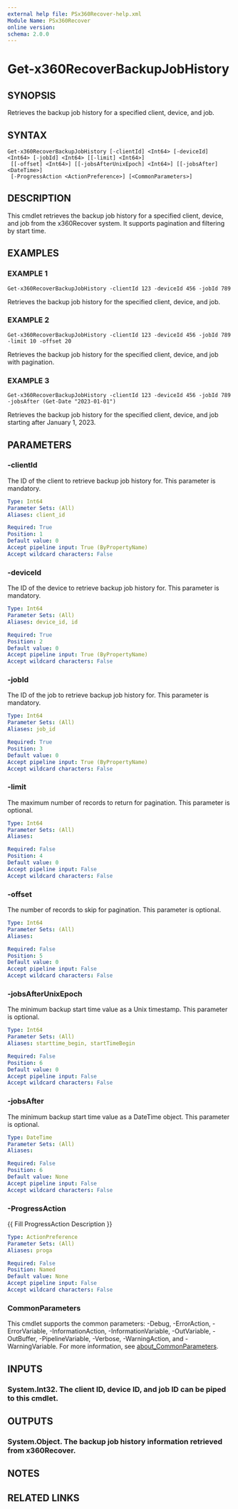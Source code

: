 ```yaml
---
external help file: PSx360Recover-help.xml
Module Name: PSx360Recover
online version:
schema: 2.0.0
---
```


# Get-x360RecoverBackupJobHistory

## SYNOPSIS
Retrieves the backup job history for a specified client, device, and job.

## SYNTAX

```
Get-x360RecoverBackupJobHistory [-clientId] <Int64> [-deviceId] <Int64> [-jobId] <Int64> [[-limit] <Int64>]
 [[-offset] <Int64>] [[-jobsAfterUnixEpoch] <Int64>] [[-jobsAfter] <DateTime>]
 [-ProgressAction <ActionPreference>] [<CommonParameters>]
```

## DESCRIPTION
This cmdlet retrieves the backup job history for a specified client, device, and job from the x360Recover system.
It supports pagination and filtering by start time.

## EXAMPLES

### EXAMPLE 1
```
Get-x360RecoverBackupJobHistory -clientId 123 -deviceId 456 -jobId 789
```

Retrieves the backup job history for the specified client, device, and job.

### EXAMPLE 2
```
Get-x360RecoverBackupJobHistory -clientId 123 -deviceId 456 -jobId 789 -limit 10 -offset 20
```

Retrieves the backup job history for the specified client, device, and job with pagination.

### EXAMPLE 3
```
Get-x360RecoverBackupJobHistory -clientId 123 -deviceId 456 -jobId 789 -jobsAfter (Get-Date "2023-01-01")
```

Retrieves the backup job history for the specified client, device, and job starting after January 1, 2023.

## PARAMETERS

### -clientId
The ID of the client to retrieve backup job history for.
This parameter is mandatory.

```yaml
Type: Int64
Parameter Sets: (All)
Aliases: client_id

Required: True
Position: 1
Default value: 0
Accept pipeline input: True (ByPropertyName)
Accept wildcard characters: False
```

### -deviceId
The ID of the device to retrieve backup job history for.
This parameter is mandatory.

```yaml
Type: Int64
Parameter Sets: (All)
Aliases: device_id, id

Required: True
Position: 2
Default value: 0
Accept pipeline input: True (ByPropertyName)
Accept wildcard characters: False
```

### -jobId
The ID of the job to retrieve backup job history for.
This parameter is mandatory.

```yaml
Type: Int64
Parameter Sets: (All)
Aliases: job_id

Required: True
Position: 3
Default value: 0
Accept pipeline input: True (ByPropertyName)
Accept wildcard characters: False
```

### -limit
The maximum number of records to return for pagination.
This parameter is optional.

```yaml
Type: Int64
Parameter Sets: (All)
Aliases:

Required: False
Position: 4
Default value: 0
Accept pipeline input: False
Accept wildcard characters: False
```

### -offset
The number of records to skip for pagination.
This parameter is optional.

```yaml
Type: Int64
Parameter Sets: (All)
Aliases:

Required: False
Position: 5
Default value: 0
Accept pipeline input: False
Accept wildcard characters: False
```

### -jobsAfterUnixEpoch
The minimum backup start time value as a Unix timestamp.
This parameter is optional.

```yaml
Type: Int64
Parameter Sets: (All)
Aliases: starttime_begin, startTimeBegin

Required: False
Position: 6
Default value: 0
Accept pipeline input: False
Accept wildcard characters: False
```

### -jobsAfter
The minimum backup start time value as a DateTime object.
This parameter is optional.

```yaml
Type: DateTime
Parameter Sets: (All)
Aliases:

Required: False
Position: 6
Default value: None
Accept pipeline input: False
Accept wildcard characters: False
```

### -ProgressAction
{{ Fill ProgressAction Description }}

```yaml
Type: ActionPreference
Parameter Sets: (All)
Aliases: proga

Required: False
Position: Named
Default value: None
Accept pipeline input: False
Accept wildcard characters: False
```

### CommonParameters
This cmdlet supports the common parameters: -Debug, -ErrorAction, -ErrorVariable, -InformationAction, -InformationVariable, -OutVariable, -OutBuffer, -PipelineVariable, -Verbose, -WarningAction, and -WarningVariable. For more information, see [about_CommonParameters](http://go.microsoft.com/fwlink/?LinkID=113216).

## INPUTS

### System.Int32. The client ID, device ID, and job ID can be piped to this cmdlet.
## OUTPUTS

### System.Object. The backup job history information retrieved from x360Recover.
## NOTES

## RELATED LINKS
